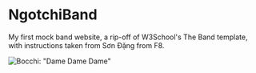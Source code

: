 # NgotchiBand
 My first mock band website, a rip-off of W3School's The Band template, with instructions taken from Sơn Đặng from F8.

![Bocchi: "Dame Dame Dame"](https://kazukichikito.github.io/Ngotchi-The-Band/assets/img/header/icon/icon1.gif)
